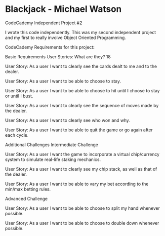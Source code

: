 # Blackjack - Michael Watson
CodeCademy Independent Project #2

I wrote this code independently. This was my second independent project and my first to really involve Object Oriented Programming.

CodeCademy Requirements for this project:

Basic Requirements
User Stories: What are they? 18

User Story: As a user I want to clearly see the cards dealt to me and to the dealer.

User Story: As a user I want to be able to choose to stay.

User Story: As a user I want to be able to choose to hit until I choose to stay or until I bust.

User Story: As a user I want to clearly see the sequence of moves made by the dealer.

User Story: As a user I want to clearly see who won and why.

User Story: As a user I want to be able to quit the game or go again after each cycle.

Additional Challenges
Intermediate Challenge

User Story: As a user I want the game to incorporate a virtual chip/currency system to simulate real-life staking mechanics.

User Story: As a user I want to clearly see my chip stack, as well as that of the dealer.

User Story: As a user I want to be able to vary my bet according to the min/max betting rules.

Advanced Challenge

User Story: As a user I want to be able to choose to split my hand whenever possible.

User Story: As a user I want to be able to choose to double down whenever possible.
